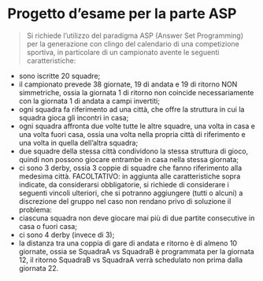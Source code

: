 # Progetto d’esame per la parte ASP

> Si richiede l’utilizzo del paradigma ASP (Answer Set Programming) per la
> generazione con clingo del calendario di una competizione sportiva, in particolare
> di un campionato avente le seguenti caratteristiche:
- sono iscritte 20 squadre;
- il campionato prevede 38 giornate, 19 di andata e 19 di ritorno NON
simmetriche, ossia la giornata 1 di ritorno non coincide necessariamente con la
giornata 1 di andata a campi invertiti;
- ogni squadra fa riferimento ad una città, che offre la struttura in cui la squadra
gioca gli incontri in casa;
- ogni squadra affronta due volte tutte le altre squadre, una volta in casa e una
volta fuori casa, ossia una volta nella propria città di riferimento e una volta in
quella dell’altra squadra;
- due squadre della stessa città condividono la stessa struttura di gioco, quindi
non possono giocare entrambe in casa nella stessa giornata;
- ci sono 3 derby, ossia 3 coppie di squadre che fanno riferimento alla medesima
città.
FACOLTATIVO: in aggiunta alle caratteristiche sopra indicate, da considerarsi
obbligatorie, si richiede di considerare i seguenti vincoli ulteriori, che si potranno
aggiungere (tutti o alcuni) a discrezione del gruppo nel caso non rendano privo di
soluzione il problema:
- ciascuna squadra non deve giocare mai più di due partite consecutive in casa o
fuori casa;
- ci sono 4 derby (invece di 3);
- la distanza tra una coppia di gare di andata e ritorno è di almeno 10 giornate,
ossia se SquadraA vs SquadraB è programmata per la giornata 12, il ritorno
SquadraB vs SquadraA verrà schedulato non prima dalla giornata 22.